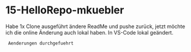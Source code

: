 # 15-HelloRepo-mkuebler



Habe 1x Clone ausgeführt ändere ReadMe und pushe zurück, jetzt möchte ich die online Änderung auch lokal haben. In VS-Code lokal geändert.



     Aenderungen durchgefuehrt

  

